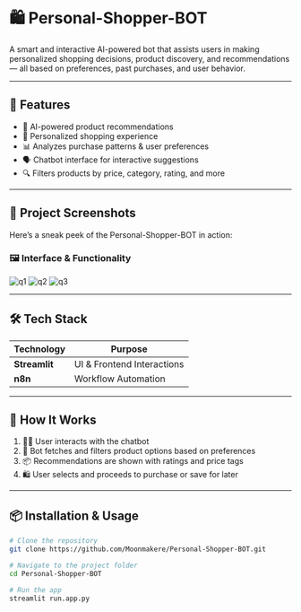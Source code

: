 # 🛍️ Personal-Shopper-BOT

A smart and interactive AI-powered bot that assists users in making personalized shopping decisions, product discovery, and recommendations — all based on preferences, past purchases, and user behavior.

---

## 🚀 Features

- 🧠 AI-powered product recommendations
- 🛒 Personalized shopping experience
- 📊 Analyzes purchase patterns & user preferences
- 🗣️ Chatbot interface for interactive suggestions
- 🔍 Filters products by price, category, rating, and more

---

## 📸 Project Screenshots

Here’s a sneak peek of the Personal-Shopper-BOT in action:

### 🖼️ Interface & Functionality

![q1](https://github.com/user-attachments/assets/62934f85-fbc8-4a66-ad89-7a8e37b8cdd5)
![q2](https://github.com/user-attachments/assets/89815fe2-89af-47d1-af2a-e842a675f672)
![q3](https://github.com/user-attachments/assets/73a2a17b-7c20-4443-a7a2-9419f0210633)

---

## 🛠️ Tech Stack

| Technology      | Purpose                        |
|---------------- |--------------------------------|
| **Streamlit**   | UI & Frontend Interactions     |
| **n8n**         | Workflow Automation          |

---

## 🧩 How It Works

1. 🧑‍💬 User interacts with the chatbot
2. 🧠 Bot fetches and filters product options based on preferences
3. 📦 Recommendations are shown with ratings and price tags
4. 🛍️ User selects and proceeds to purchase or save for later

---

## 📦 Installation & Usage

```bash
# Clone the repository
git clone https://github.com/Moonmakere/Personal-Shopper-BOT.git

# Navigate to the project folder
cd Personal-Shopper-BOT

# Run the app
streamlit run.app.py
